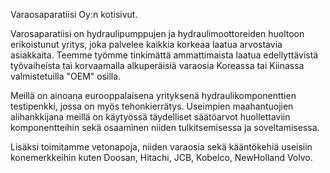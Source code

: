 Varaosaparatiisi Oy:n kotisivut.

Varosaparatiisi on hydraulipumppujen ja hydraulimoottoreiden huoltoon erikoistunut yritys, joka palvelee kaikkia korkeaa laatua arvostavia asiakkaita.
Teemme työmme tinkimättä ammattimaista laatua edellyttävistä työvaiheísta tai korvaamalla alkuperäisiä varaosia Koreassa tai Kiinassa valmistetuilla "OEM" osilla.

Meillä on ainoana eurooppalaisena yrityksenä hydraulikomponenttien testipenkki, jossa on myös tehonkierrätys. Useimpien maahantuojien alihankkijana meillä on käytyössä täydelliset säätöarvot huollettaviin komponentteihin sekä osaaminen niiden tulkitsemisessa ja soveltamisessa.   

Lisäksi toimitamme vetonapoja, niiden varaosia sekä kääntökehiä useisiin konemerkkeihin kuten Doosan, Hitachi, JCB, Kobelco, NewHolland Volvo.
